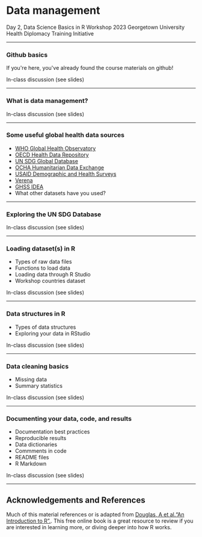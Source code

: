 Data management
================
Day 2, Data Science Basics in R Workshop
2023 Georgetown University Health Diplomacy Training Initiative

------------------------------------------------------------------------

### Github basics

If you're here, you've already found the course materials on github!

In-class discussion (see slides)

------------------------------------------------------------------------

### What is data management?

In-class discussion (see slides)

------------------------------------------------------------------------

### Some useful global health data sources

-   [WHO Global Health Observatory](https://www.who.int/data/gho)
-   [OECD Health Data Repository](https://data.oecd.org/health.htm)
-   [UN SDG Global Database](https://unstats.un.org/sdgs/dataportal)
-   [OCHA Humanitarian Data Exchange](https://data.humdata.org/)
-   [USAID Demographic and Health Surveys](https://dhsprogram.com/)
-   [Verena](https://www.viralemergence.org/data)
-   [GHSS IDEA](https://ghssidea.org/)
-    What other datasets have you used?

------------------------------------------------------------------------

### Exploring the UN SDG Database

In-class discussion (see slides)

------------------------------------------------------------------------

### Loading dataset(s) in R

-   Types of raw data files
-   Functions to load data
-   Loading data through R Studio
-   Workshop countries dataset

In-class discussion (see slides)

------------------------------------------------------------------------

### Data structures in R

-   Types of data structures
-   Exploring your data in RStudio

In-class discussion (see slides)

------------------------------------------------------------------------

### Data cleaning basics

-   Missing data
-   Summary statistics

In-class discussion (see slides)

------------------------------------------------------------------------

### Documenting your data, code, and results

-   Documentation best practices
-   Reproducible results
-   Data dictionaries
-   Commments in code
-   README files
-   R Markdown

In-class discussion (see slides)

------------------------------------------------------------------------

## Acknowledgements and References

Much of this material references or is adapted from [Douglas, A et
al.“An Introduction to R”.](https://intro2r.com/). This free online
book is a great resource to review if you are interested in learning
more, or diving deeper into how R works.
